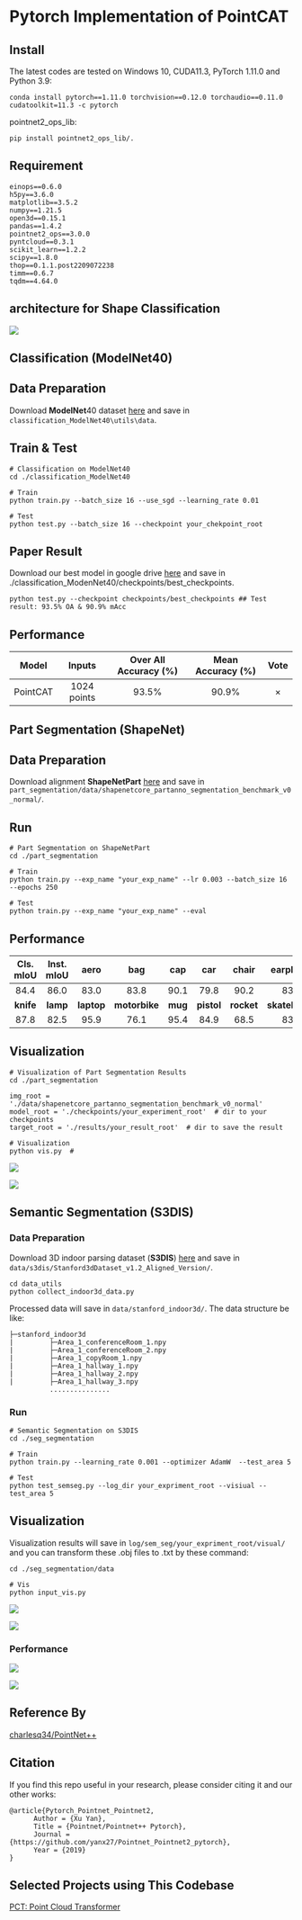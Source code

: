 # Pytorch Implementation of PointCAT

## Install

The latest codes are tested on Windows 10,  CUDA11.3,  PyTorch 1.11.0 and Python 3.9:
```shell
conda install pytorch==1.11.0 torchvision==0.12.0 torchaudio==0.11.0 cudatoolkit=11.3 -c pytorch
```

pointnet2_ops_lib:

```shell
pip install pointnet2_ops_lib/.
```

## Requirement

```
einops==0.6.0
h5py==3.6.0
matplotlib==3.5.2
numpy==1.21.5
open3d==0.15.1
pandas==1.4.2
pointnet2_ops==3.0.0
pyntcloud==0.3.1
scikit_learn==1.2.2
scipy==1.8.0
thop==0.1.1.post2209072238
timm==0.6.7
tqdm==4.64.0
```

##  architecture for Shape Classification

![](https://github.com/xincheng-yang/PointCAT/tree/main/images/1.png)

## Classification (ModelNet40)

## Data Preparation

Download  **ModelNet**40 dataset [here](https://shapenet.cs.stanford.edu/media/modelnet40_ply_hdf5_2048.zip) and save in `classification_ModelNet40\utils\data`.

## Train & Test

```shell
# Classification on ModelNet40
cd ./classification_ModelNet40

# Train
python train.py --batch_size 16 --use_sgd --learning_rate 0.01

# Test
python test.py --batch_size 16 --checkpoint your_chekpoint_root  
```

## Paper Result

Download our best model in google drive [here](https://drive.google.com/drive/folders/1-hEw1u013bDSke3bgYShw-R6R9DgpnXq) and save in ./classification_ModenNet40/checkpoints/best_checkpoints.

```shell
python test.py --checkpoint checkpoints/best_checkpoints ## Test result: 93.5% OA & 90.9% mAcc
```

## Performance

| Model | Inputs | Over All Accuracy (%) | Mean Accuracy (%) | Vote |
|:-:|:-:|:-:|:-:|:-:|
| PointCAT | 1024 points |         93.5%         | 90.9% | × |

## Part Segmentation (ShapeNet)

## Data Preparation

Download alignment **ShapeNetPart** [here](https://shapenet.cs.stanford.edu/media/shapenetcore_partanno_segmentation_benchmark_v0_normal.zip)  and save in `part_segmentation/data/shapenetcore_partanno_segmentation_benchmark_v0_normal/`.

## Run

```shell
# Part Segmentation on ShapeNetPart
cd ./part_segmentation

# Train
python train.py --exp_name "your_exp_name" --lr 0.003 --batch_size 16 --epochs 250

# Test
python train.py --exp_name "your_exp_name" --eval
```
## Performance

| Cls. mIoU | Inst. mIoU |    aero    | bag | cap | car | chair | earphone | guitar |
|:-:|:-:|:-:|:-:|:-:|:-:|:-:|:-:|:-:|
|84.4	|86.0|83.0	|83.8	|90.1	|79.8	|90.2	|83.4	|91.8	|
| **knife** |  **lamp**  | **laptop** | **motorbike** | **mug** | **pistol** | **rocket** | **skateboard** | **table** |
|   87.8    |    82.5    |    95.9    |     76.1      |  95.4   |    84.9    |    68.5    |      83.1      |   84.3    |

## Visualization

```shell
# Visualization of Part Segmentation Results
cd ./part_segmentation

img_root = './data/shapenetcore_partanno_segmentation_benchmark_v0_normal'
model_root = './checkpoints/your_experiment_root'  # dir to your checkpoints
target_root = './results/your_result_root'  # dir to save the result

# Visualization
python vis.py  # 
```
![](https://github.com/xincheng-yang/PointCAT/tree/main/images/208_PointCAT_img.png)

![](https://github.com/xincheng-yang/PointCAT/tree/main/images/847_PointCAT_img.png)

## Semantic Segmentation (S3DIS)

### Data Preparation
Download 3D indoor parsing dataset (**S3DIS**) [here](http://buildingparser.stanford.edu/dataset.html)  and save in `data/s3dis/Stanford3dDataset_v1.2_Aligned_Version/`.
```
cd data_utils
python collect_indoor3d_data.py
```
Processed data will save in `data/stanford_indoor3d/`. The data structure be like:

```
├─stanford_indoor3d
|         ├─Area_1_conferenceRoom_1.npy
|         ├─Area_1_conferenceRoom_2.npy
|         ├─Area_1_copyRoom_1.npy
|         ├─Area_1_hallway_1.npy
|         ├─Area_1_hallway_2.npy
|         ├─Area_1_hallway_3.npy
		  ...............
```

### Run

```shell
# Semantic Segmentation on S3DIS
cd ./seg_segmentation

# Train
python train.py --learning_rate 0.001 --optimizer AdamW  --test_area 5 

# Test
python test_semseg.py --log_dir your_expriment_root --visiual --test_area 5
```
## Visualization

Visualization results will save in `log/sem_seg/your_expriment_root/visual/` and you can transform these .obj files to .txt by these command:

```shell
cd ./seg_segmentation/data

# Vis
python input_vis.py
```

![](images/Area_5_conferenceRoom_1_pred.png)

![](images/Area_5_conferenceRoom_2_pred.png)

### Performance

![](https://github.com/xincheng-yang/PointCAT/tree/main/images/image-20230310221344544.png)

![](https://github.com/xincheng-yang/PointCAT/tree/main/images/image-20230310221335118.png)

## Reference By

[charlesq34/PointNet++](https://github.com/charlesq34/pointnet2)


## Citation
If you find this repo useful in your research, please consider citing it and our other works:
```
@article{Pytorch_Pointnet_Pointnet2,
      Author = {Xu Yan},
      Title = {Pointnet/Pointnet++ Pytorch},
      Journal = {https://github.com/yanx27/Pointnet_Pointnet2_pytorch},
      Year = {2019}
}
```
## Selected Projects using This Codebase
[PCT: Point Cloud Transformer](https://github.com/MenghaoGuo/PCT)
